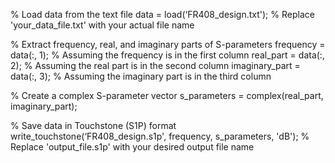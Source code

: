 % Load data from the text file
data = load(‘FR408_design.txt');  % Replace 'your_data_file.txt' with your actual file name

% Extract frequency, real, and imaginary parts of S-parameters
frequency = data(:, 1);  % Assuming the frequency is in the first column
real_part = data(:, 2);  % Assuming the real part is in the second column
imaginary_part = data(:, 3);  % Assuming the imaginary part is in the third column

% Create a complex S-parameter vector
s_parameters = complex(real_part, imaginary_part);

% Save data in Touchstone (S1P) format
write_touchstone(‘FR408_design.s1p', frequency, s_parameters, 'dB');  % Replace 'output_file.s1p' with your desired output file name
